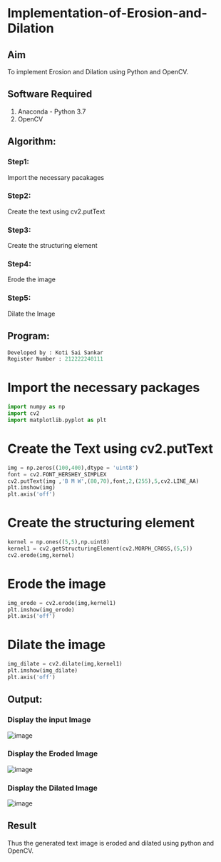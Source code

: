 # Implementation-of-Erosion-and-Dilation
## Aim
To implement Erosion and Dilation using Python and OpenCV.
## Software Required
1. Anaconda - Python 3.7
2. OpenCV
## Algorithm:
### Step1:
Import the necessary pacakages
### Step2:
Create the text using cv2.putText
### Step3:
Create the structuring element
### Step4:
Erode the image
### Step5:
Dilate the Image
## Program:
``` Python
Developed by : Koti Sai Sankar
Register Number : 212222240111
```
# Import the necessary packages
```python
import numpy as np
import cv2
import matplotlib.pyplot as plt
```
# Create the Text using cv2.putText
```python
img = np.zeros((100,400),dtype = 'uint8')
font = cv2.FONT_HERSHEY_SIMPLEX
cv2.putText(img ,'B M W',(80,70),font,2,(255),5,cv2.LINE_AA)
plt.imshow(img)
plt.axis('off')
```
# Create the structuring element
```python
kernel = np.ones((5,5),np.uint8)
kernel1 = cv2.getStructuringElement(cv2.MORPH_CROSS,(5,5))
cv2.erode(img,kernel)
```
# Erode the image
```python
img_erode = cv2.erode(img,kernel1)
plt.imshow(img_erode)
plt.axis('off')
```
# Dilate the image
```python
img_dilate = cv2.dilate(img,kernel1)
plt.imshow(img_dilate)
plt.axis('off')
```
## Output:

### Display the input Image
![image](https://github.com/Nagul71/erosion--dilation/assets/118661118/ed4d03f3-0b49-4fbc-98e9-d8b06c2a15a2)


### Display the Eroded Image
![image](https://github.com/Nagul71/erosion--dilation/assets/118661118/464c52fb-70bc-452e-a43e-ffcc9d9981ca)


### Display the Dilated Image
![image](https://github.com/Nagul71/erosion--dilation/assets/118661118/f67c4477-1e87-4a6e-acbf-8b9f1f3f5ad1)


## Result
Thus the generated text image is eroded and dilated using python and OpenCV.
